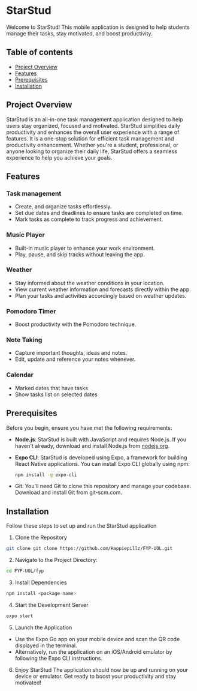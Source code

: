 # StarStud
Welcome to StarStud! This mobile application is designed to help students manage their tasks, stay motivated, and boost productivity.

## Table of contents 

- [Project Overview](#project-overview)
- [Features](#features)
- [Prerequisites](#prerequisites)
- [Installation](#installation)

## Project Overview 
StarStud is an all-in-one task management application designed to help users stay organized, focused and motivated. StarStud simplifies daily productivity and enhances the overall user experience with a range of features. It is a one-stop solution for efficient task management and productivity enhancement. Whether you're a student, professional, or anyone looking to organize their daily life, StarStud offers a seamless experience to help you achieve your goals. 

## Features

### Task management

- Create, and organize tasks effortlessly.
- Set due dates and deadlines to ensure tasks are completed on time.
- Mark tasks as complete to track progress and achievement.

### Music Player 

- Built-in music player to enhance your work environment.
- Play, pause, and skip tracks without leaving the app.

### Weather 

- Stay informed about the weather conditions in your location.
- View current weather information and forecasts directly within the app.
- Plan your tasks and activities accordingly based on weather updates.

### Pomodoro Timer

- Boost productivity with the Pomodoro technique.

### Note Taking

- Capture important thoughts, ideas and notes.
- Edit, update and reference your notes whenever.

### Calendar 

- Marked dates that have tasks
- Show tasks list on selected dates
  
## Prerequisites

Before you begin, ensure you have met the following requirements:

- **Node.js**: StarStud is built with JavaScript and requires Node.js. If you haven't already, download and install Node.js from [nodejs.org](https://nodejs.org/).

- **Expo CLI**: StarStud is developed using Expo, a framework for building React Native applications. You can install Expo CLI globally using npm:

  ```bash
  npm install -g expo-cli
  ```
- Git: You'll need Git to clone this repository and manage your codebase. Download and install Git from git-scm.com.
## Installation
Follow these steps to set up and run the StarStud application 

1. Clone the Repository
``` bash
git clone git clone https://github.com/Happiepillz/FYP-UOL.git
```

2. Navigate to the Project Directory:
``` bash
cd FYP-UOL/fyp
```

3. Install Dependencies
``` bash
npm install <package name>
```

4. Start the Development Server
``` bash
expo start
```

5. Launch the Application
  - Use the Expo Go app on your mobile device and scan the QR code displayed in the terminal.
  - Alternatively, run the application on an iOS/Android emulator by following the Expo CLI instructions.

6. Enjoy StarStud
The application should now be up and running on your device or emulator. Get ready to boost your productivity and stay motivated!



